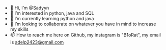 - 👋 Hi, I’m @Sadyyn
- 👀 I’m interested in python, java and SQL
- 🌱 I’m currently learning python and java
- 💞️ I’m looking to collaborate on whatever you have in mind to increase my skills
- 📫 How to reach me here on Github, my instagram is "B1oRat", my email is adelp2423@gmail.com


<!---
Sadyyn/Sadyyn is a ✨ special ✨ repository because its `README.md` (this file) appears on your GitHub profile.
You can click the Preview link to take a look at your changes.
--->
